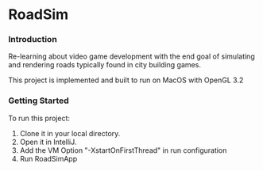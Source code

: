 # RoadSim

### Introduction
Re-learning about video game development with the end goal of simulating and rendering roads typically found in city building games.

This project is implemented and built to run on MacOS with OpenGL 3.2

### Getting Started
To run this project:
1. Clone it in your local directory.
2. Open it in IntelliJ.
3. Add the VM Option "-XstartOnFirstThread" in run configuration
4. Run RoadSimApp


